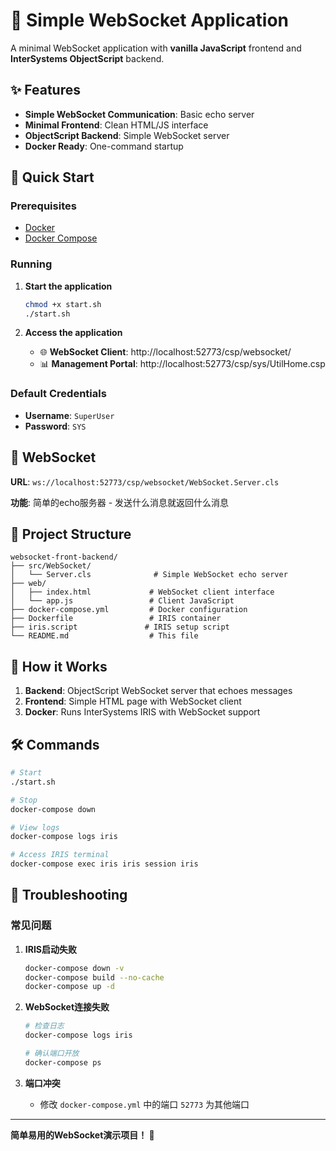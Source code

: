 # 🚀 Simple WebSocket Application

A minimal WebSocket application with **vanilla JavaScript** frontend and **InterSystems ObjectScript** backend.

## ✨ Features

- **Simple WebSocket Communication**: Basic echo server
- **Minimal Frontend**: Clean HTML/JS interface
- **ObjectScript Backend**: Simple WebSocket server
- **Docker Ready**: One-command startup

## 🚀 Quick Start

### Prerequisites
- [Docker](https://www.docker.com/get-started)
- [Docker Compose](https://docs.docker.com/compose/install/)

### Running

1. **Start the application**
   ```bash
   chmod +x start.sh
   ./start.sh
   ```

2. **Access the application**
   - 🌐 **WebSocket Client**: http://localhost:52773/csp/websocket/
   - 📊 **Management Portal**: http://localhost:52773/csp/sys/UtilHome.csp

### Default Credentials
- **Username**: `SuperUser`
- **Password**: `SYS`

## 🔌 WebSocket

**URL**: `ws://localhost:52773/csp/websocket/WebSocket.Server.cls`

**功能**: 简单的echo服务器 - 发送什么消息就返回什么消息

## 📁 Project Structure

```
websocket-front-backend/
├── src/WebSocket/
│   └── Server.cls              # Simple WebSocket echo server
├── web/
│   ├── index.html             # WebSocket client interface
│   └── app.js                 # Client JavaScript
├── docker-compose.yml         # Docker configuration
├── Dockerfile                 # IRIS container
├── iris.script               # IRIS setup script
└── README.md                  # This file
```

## 🔧 How it Works

1. **Backend**: ObjectScript WebSocket server that echoes messages
2. **Frontend**: Simple HTML page with WebSocket client
3. **Docker**: Runs InterSystems IRIS with WebSocket support

## 🛠️ Commands

```bash
# Start
./start.sh

# Stop
docker-compose down

# View logs
docker-compose logs iris

# Access IRIS terminal
docker-compose exec iris iris session iris
```

## 🚨 Troubleshooting

### 常见问题

1. **IRIS启动失败**
   ```bash
   docker-compose down -v
   docker-compose build --no-cache
   docker-compose up -d
   ```

2. **WebSocket连接失败**
   ```bash
   # 检查日志
   docker-compose logs iris

   # 确认端口开放
   docker-compose ps
   ```

3. **端口冲突**
   - 修改 `docker-compose.yml` 中的端口 `52773` 为其他端口

---

**简单易用的WebSocket演示项目！ 🎉**
